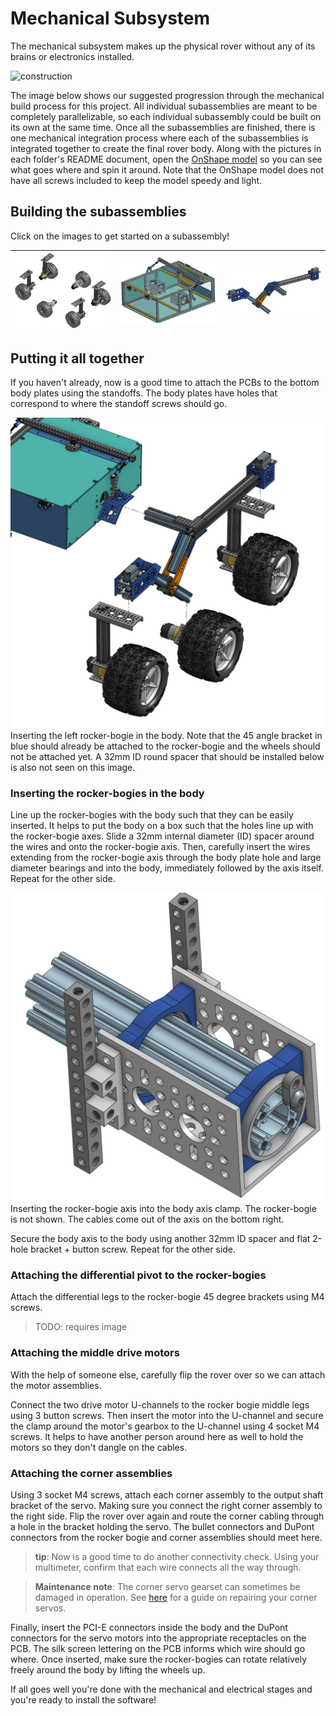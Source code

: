 # Mechanical Subsystem

The mechanical subsystem makes up the physical rover without any of its brains or electronics installed.

![construction](images/rover-construction.png)

The image below shows our suggested progression through the mechanical build process for this project. All individual subassemblies are meant to be completely parallelizable, so each individual subassembly could be built on its own at the same time. Once all the subassemblies are finished, there is one mechanical integration process where each of the subassemblies is integrated together to create the final rover body. Along with the pictures in each folder's README document, open the [OnShape model](https://cad.onshape.com/documents/e4f00b1a3d2edb1a84bbba1c/w/8ab8f394324bcc586236ef5d/e/9191e5ad2a70f387b419bc55?renderMode=0&uiState=645ede92f3a1a9205158b296) so you can see what goes where and spin it around. Note that the OnShape model does not have all screws included to keep the model speedy and light.

## Building the subassemblies

Click on the images to get started on a subassembly!

| [![wheel assy](wheel_assembly/images/wheels.png)](wheel_assembly/README.md) | [![body](body/images/body.png)](body/README.md) | [![rocker bogie](rocker_bogie/images/rocker_bogie.png)](rocker_bogie/README.md) |
| --------------------------------------------------------------------------- | ----------------------------------------------- | ------------------------------------------------------------------------------- |

## Putting it all together

If you haven't already, now is a good time to attach the PCBs to the bottom body plates using the standoffs. The body plates have holes that correspond to where the standoff screws should go.

![exploded view](images/exploded_mechanical.png)
Inserting the left rocker-bogie in the body. Note that the 45 angle bracket in blue should already be attached to the rocker-bogie and the wheels should not be attached yet. A 32mm ID round spacer that should be installed below is also not seen on this image.

### Inserting the rocker-bogies in the body

Line up the rocker-bogies with the body such that they can be easily inserted. It helps to put the body on a box such that the holes line up with the rocker-bogie axes. Slide a 32mm internal diameter (ID) spacer around the wires and onto the rocker-bogie axis. Then, carefully insert the wires extending from the rocker-bogie axis through the body plate hole and large diameter bearings and into the body, immediately followed by the axis itself. Repeat for the other side.

![inserting the rocker-bogie axis into the body axis assembly](images/body_axial_clamp.png)
Inserting the rocker-bogie axis into the body axis clamp. The rocker-bogie is not shown. The cables come out of the axis on the bottom right.

Secure the body axis to the body using another 32mm ID spacer and flat 2-hole bracket + button screw. Repeat for the other side.

### Attaching the differential pivot to the rocker-bogies

Attach the differential legs to the rocker-bogie 45 degree brackets using M4 screws.

> TODO: requires image

### Attaching the middle drive motors

With the help of someone else, carefully flip the rover over so we can attach the motor assemblies.

Connect the two drive motor U-channels to the rocker bogie middle legs using 3 button screws. Then insert the motor into the U-channel and secure the clamp around the motor's gearbox to the U-channel using 4 socket M4 screws. It helps to have another person around here as well to hold the motors so they don't dangle on the cables.

### Attaching the corner assemblies

Using 3 socket M4 screws, attach each corner assembly to the output shaft bracket of the servo. Making sure you connect the right corner assembly to the right side. Flip the rover over again and route the corner cabling through a hole in the bracket holding the servo. The bullet connectors and DuPont connectors from the rocker bogie and corner assemblies should meet here.

> **tip**: Now is a good time to do another connectivity check. Using your multimeter, confirm that each wire connects all the way through.

> **Maintenance note**: The corner servo gearset can sometimes be damaged in operation. See [here](servo_gear_replacement/README.md) for a guide on repairing your corner servos.

Finally, insert the PCI-E connectors inside the body and the DuPont connectors for the servo motors into the appropriate receptacles on the PCB. The silk screen lettering on the PCB informs which wire should go where. Once inserted, make sure the rocker-bogies can rotate relatively freely around the body by lifting the wheels up.

If all goes well you're done with the mechanical and electrical stages and you're ready to install the software!
